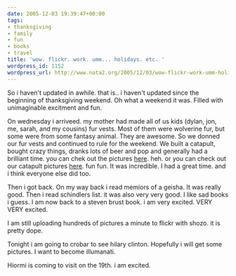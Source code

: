 ```yaml
---
date: 2005-12-03 19:39:47+00:00
tags:
- thanksgiving
- family
- fun
- books
- travel
title: 'wow. flickr. work. umm... holidays. etc. '
wordpress_id: 1152
wordpress_url: http://www.nata2.org/2005/12/03/wow-flickr-work-umm-holidays-etc/
---
```


So i haven't updated in awhile. that is.. i haven't updated since the beginning of thanksgiving weekend. Oh what a weekend it was. Filled with unimaginable excitment and fun. 

On wednesday i arriveed. my mother had made all of us kids (dylan, jon, me, sarah, and my cousins) fur vests. Most of them were wolverine fur, but some were from some fantasy animal. They are awesome. So we donned our fur vests and continued to rule for the weekend. We built a catapult, bought crazy things, dranks lots of beer and pop and generally had a brilliant time. you can chek out the pictures  <a href="http://nata2.org/photos/album/reed-family-fantasy-thanksgiving-weekend/">here</a>. heh. or you can check out our catapult pictures <a href="http://nata2.org/photos/album/reed-family-catapult-action/">here</a>. fun fun. It was incredible. I had a great time. and i think everyone else did too. 

Then i got back. On my way back i read memiors of a geisha. It was really good. Then i read schindlers list. it was also very very good. I like sad books i guess. I am now back to a steven brust book. i am very excited. VERY VERY excited. 

I am still uploading hundreds of pictures a minute to flickr with shozo. it is pretty dope. 

Tonight i am going to crobar to see hilary clinton. Hopefully i will get some pictures. I want to become illumanati.

Hiormi is coming to visit on the 19th. i am excited.